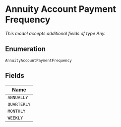 
# Annuity Account Payment Frequency

*This model accepts additional fields of type Any.*

## Enumeration

`AnnuityAccountPaymentFrequency`

## Fields

| Name |
|  --- |
| `ANNUALLY` |
| `QUARTERLY` |
| `MONTHLY` |
| `WEEKLY` |

